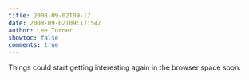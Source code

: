 ```yaml
---
title: 2008-09-02T09-17
date: 2008-09-02T09:17:54Z
author: Lee Turner
showtoc: false
comments: true
---
```


Things could start getting interesting again in the browser space soon.


